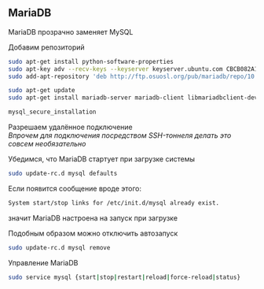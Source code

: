 ## MariaDB

MariaDB прозрачно заменяет MySQL

Добавим репозиторий
```bash
sudo apt-get install python-software-properties
sudo apt-key adv --recv-keys --keyserver keyserver.ubuntu.com CBCB082A1BB943DB
sudo add-apt-repository 'deb http://ftp.osuosl.org/pub/mariadb/repo/10.0/ubuntu trusty main'
```

```bash
sudo apt-get update
sudo apt-get install mariadb-server mariadb-client libmariadbclient-dev mysqltuner
```

```bash  
mysql_secure_installation  
```

Разрешаем удалённое подключение  
_Впрочем для подключения посредством SSH-тоннеля делать это совсем необязательно_

Убедимся, что MariaDB стартует при загрузке системы  
```bash  
sudo update-rc.d mysql defaults  
```

Если появится сообщение вроде этого:  
```bash  
System start/stop links for /etc/init.d/mysql already exist.  
```

значит MariaDB настроена на запуск при загрузке

Подобным образом можно отключить автозапуск  
```bash  
sudo update-rc.d mysql remove  
```

Управление MariaDB  
```bash  
sudo service mysql {start|stop|restart|reload|force-reload|status}  
```
